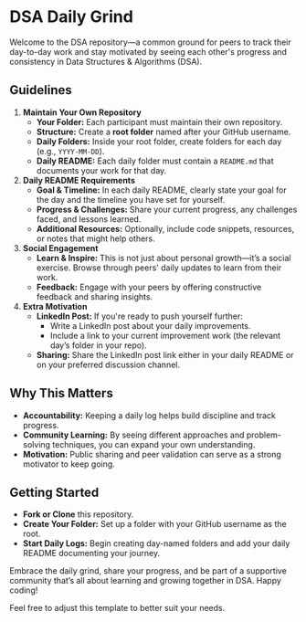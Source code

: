 # DSA Daily Grind

Welcome to the DSA repository—a common ground for peers to track their day-to-day work and stay motivated by seeing each other's progress and consistency in Data Structures & Algorithms (DSA).

## Guidelines

1.  **Maintain Your Own Repository**
    * **Your Folder:** Each participant must maintain their own repository.
    * **Structure:** Create a **root folder** named after your GitHub username.
    * **Daily Folders:** Inside your root folder, create folders for each day (e.g., `YYYY-MM-DD`).
    * **Daily README:** Each daily folder must contain a `README.md` that documents your work for that day.
2.  **Daily README Requirements**
    * **Goal & Timeline:** In each daily README, clearly state your goal for the day and the timeline you have set for yourself.
    * **Progress & Challenges:** Share your current progress, any challenges faced, and lessons learned.
    * **Additional Resources:** Optionally, include code snippets, resources, or notes that might help others.
3.  **Social Engagement**
    * **Learn & Inspire:** This is not just about personal growth—it’s a social exercise. Browse through peers' daily updates to learn from their work.
    * **Feedback:** Engage with your peers by offering constructive feedback and sharing insights.
4.  **Extra Motivation**
    * **LinkedIn Post:** If you're ready to push yourself further:
        * Write a LinkedIn post about your daily improvements.
        * Include a link to your current improvement work (the relevant day’s folder in your repo).
    * **Sharing:** Share the LinkedIn post link either in your daily README or on your preferred discussion channel.

## Why This Matters

* **Accountability:** Keeping a daily log helps build discipline and track progress.
* **Community Learning:** By seeing different approaches and problem-solving techniques, you can expand your own understanding.
* **Motivation:** Public sharing and peer validation can serve as a strong motivator to keep going.

## Getting Started

* **Fork or Clone** this repository.
* **Create Your Folder:** Set up a folder with your GitHub username as the root.
* **Start Daily Logs:** Begin creating day-named folders and add your daily README documenting your journey.

Embrace the daily grind, share your progress, and be part of a supportive community that’s all about learning and growing together in DSA. Happy coding!

Feel free to adjust this template to better suit your needs.
